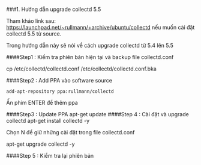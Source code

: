 ###1. Hướng dẫn upgrade collectd 5.5 

Tham khảo link sau: https://launchpad.net/~rullmann/+archive/ubuntu/collectd nếu muốn cài đặt collectd 5.5 từ source. 

Trong hướng dẫn này sẽ nói về cách upgrade collectd từ 5.4 lên 5.5

####Step1 : Kiểm tra phiên bản hiện tại và backup file collectd.conf
<src img="http://i.imgur.com/M8WYUKE.png">

  cp /etc/collectd/collectd.conf /etc/collectd/collectd.conf.bka


####Step2 : Add PPA vào software source

    add-apt-repository ppa:rullmann/collectd
  
  Ấn phím ENTER để thêm ppa
  <src img="http://i.imgur.com/gdoHU6f.png">
  
####Step3 : Update PPA
  apt-get update
####Step 4 : Cài đặt và upgrade collectd
  apt-get install collectd -y
  
  Chọn N để giữ những cài đặt trong file collectd.conf
  <src img="http://i.imgur.com/QEADgKc.png">
  
  apt-get upgrade collectd -y
  
####Step 5 : Kiểm tra lại phiên bản 
<scr img="http://i.imgur.com/Nnyjv80.png">
